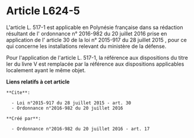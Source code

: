 # Article L624-5

L'article L. 517-1 est applicable en Polynésie française dans sa rédaction résultant de l'
ordonnance n° 2016-982 du 20 juillet 2016
prise en application de l'
article 30 de la loi n° 2015-917 du 28 juillet 2015
, pour ce qui concerne les installations relevant du ministère de la défense. 

Pour l'application de l'article L. 517-1, la référence aux dispositions du titre Ier du livre V est remplacée par la
référence aux dispositions applicables localement ayant le même objet.

**Liens relatifs à cet article**

	**Cite**:

	  - Loi n°2015-917 du 28 juillet 2015 - art. 30
	  - Ordonnance n°2016-982 du 20 juillet 2016

	**Créé par**:

	  - Ordonnance n°2016-982 du 20 juillet 2016 - art. 17
